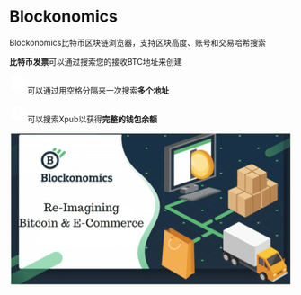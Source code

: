 # Blockonomics

Blockonomics比特币区块链浏览器，支持区块高度、账号和交易哈希搜索

**比特币发票**可以通过搜索您的接收BTC地址来创建

![img](data:image/png;base64,iVBORw0KGgoAAAANSUhEUgAAACAAAAAhBAMAAABKCLRiAAAABGdBTUEAALGPC/xhBQAAAC1QTFRFAAAA////////////////////////////////////////////////////////oUirmwAAAA50Uk5TAB8gMD9AUF9gb3+fv99toeCFAAAATUlEQVQoz2NgwASzVkHAMiif6R0UvCEswBSAJsD9gAyBdQKjAhgCCAAX4OiAgF6YAB9ME0yAxQUKDOBmKEHBPpjAOZgmmEB4ORRgSRwAMWYHsdXyzMEAAAAASUVORK5CYII=)可以通过用空格分隔来一次搜索**多个地址**

![img](data:image/png;base64,iVBORw0KGgoAAAANSUhEUgAAACAAAAAhCAMAAACP+FljAAAABGdBTUEAALGPC/xhBQAAADlQTFRFAAAA////////////////////////////////////////////////////////////////////////Cjo1bwAAABJ0Uk5TABAgMD9AT19vcH+Pn6+/z9/vnBWeMgAAAHpJREFUOMvNk8ESgCAIRLesTMsC//9ju5lNCDN1ca+8YRZYgF40R0HurocsKhSAZIALkBsSAN5qF2+ARnmIAqwwAA8EqrQIwMOl/wockVRgBwbWAA8gWR1I9ZAMDz/HjKe2SfMW5jUzGXloJYrlOlmpriw76S+mbt72AhC0IV5iIXHOAAAAAElFTkSuQmCC)可以搜索Xpub以获得**完整的钱包余额**

![R](R.png)
